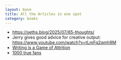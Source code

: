 ```yaml
---
layout: base
title: All the Articles in one spot
category: books
---
```


- https://seths.blog/2025/07/65-thoughts/
- Jerry gives good advice for creative output: https://www.youtube.com/watch?v=tLmFq2qmh9M
- [Writing is a Game of Attrition](https://inputandoutput.substack.com/p/writing-is-a-game-of-attrition)
- [1000 true fans](https://kk.org/thetechnium/1000-true-fans/)